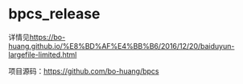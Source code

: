 # bpcs_release

详情见<https://bo-huang.github.io/%E8%BD%AF%E4%BB%B6/2016/12/20/baiduyun-largefile-limited.html>

项目源码：<https://github.com/bo-huang/bpcs>
